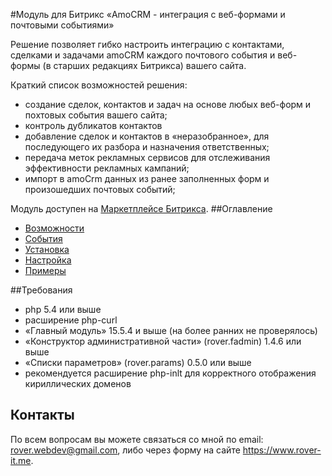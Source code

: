 #Модуль для Битрикс «AmoCRM - интеграция с веб-формами и почтовыми событиями»


Решение позволяет гибко настроить интеграцию с контактами, сделками и задачами amoCRM каждого почтового события и веб-формы (в старших редакциях Битрикса) вашего сайта.

Краткий список возможностей решения:
* создание сделок, контактов и задач на основе любых веб-форм и поxтовых события вашего сайта; 
* контроль дубликатов контактов 
* добавление сделок и контактов в «неразобранное», для последующего их разбора и назначения ответственных; 
* передача меток рекламных сервисов для отслеживания эффективности рекламных кампаний; 
* импорт в amoCrm данных из ранее заполненных форм и произошедших почтовых событий; 
 
Модуль доступен на [Маркетплейсе Битрикса](https://marketplace.1c-bitrix.ru/solutions/rover.amocrm/). 
##Оглавление 
* [Возможности](./docs/capabilities.md)
* [События](./docs/events.md)
* [Установка](./docs/install.md)
* [Настройка](./doc/settings.md)
* [Примеры](./doc/examples.md)
 
##Требования
* php 5.4 или выше 
* расширение php-curl 
* «Главный модуль» 15.5.4 и выше (на более ранних не проверялось) 
* «Конструктор административной части» (rover.fadmin) 1.4.6 или выше 
* «Списки параметров» (rover.params) 0.5.0 или выше 
* рекомендуется расширение php-inlt для корректного отображения кириллических доменов 
## Контакты
По всем вопросам вы можете связаться со мной по email: rover.webdev@gmail.com, либо через форму на сайте https://www.rover-it.me.
